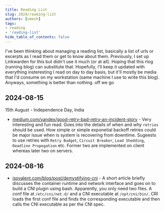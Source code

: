 ```yaml
---
title: Reading List
slug: 2024/reading-list
authors: [umesh]
tags:
- reading
- 'reading-list'
hide_table_of_contents: false
---
```

I've been thinking about managing a reading list, basically a list of urls or excerpts as I read them or get to know about them. Previously, I set up Linkwarden<!-- truncate --> for this but didn't use it much (or at all). Hoping that this rlog (running blog) can substitute that. Hopefully, I'll keep it updated with everything insteresting I read on day to day basis, but it'll mostly be media that I'd consume on my workstation (same machine I use to write this blog). Anyways, something is better than nothing. off we go

## 2024-08-15
15th August - Independence Day, India
- [medium.com/yandex/good-retry-bad-retry-an-incident-story](https://medium.com/yandex/good-retry-bad-retry-an-incident-story-648072d3cee6) - Very interesting and fun read. Goes into the details of when and why `retries` should be used. How simple or simple exponetial backoff retries could be major issue when is system is recovering from downtime. Sugeests to use retries with `Retry Budget`, `Circuit Breaker`, `Load Shedding`, `Deadline Propogation` etc. Former two are implemented on client whereas later two on servers.

## 2024-08-16
- [isovalent.com/blog/post/demystifying-cni](https://isovalent.com/blog/post/demystifying-cni) - A short article briefly discusses the container runtime and network interface and goes on to build a CNI plugin using bash. Apparently, you only need two files. A conf file at `/etc/cni/net.d/` and a CNI executable at `/opt/cni/bin/`. CRI loads the first conf file and finds the corresponding executable and then calls the CNI executable as per the CNI spec.
